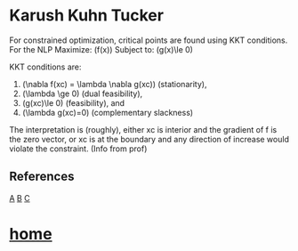 # Karush Kuhn Tucker


For constrained optimization, critical points are found using KKT conditions. For the NLP
Maximize: \(f(x)\)
Subject to: \(g(x)\le 0\)

KKT conditions are:
1) \(\nabla f(xc) = \lambda \nabla g(xc)\) (stationarity),
2) \(\lambda \ge 0\) (dual feasibility),
3) \(g(xc)\le 0\) (feasibility), and
4) \(\lambda g(xc)=0\) (complementary slackness)

The interpretation is (roughly), either xc is interior and the gradient of f is the zero vector, or xc is at the boundary and any direction of increase would violate the constraint. (Info from prof)


## References
[A](https://www.youtube.com/watch?v=JTTiELgMyuM)
[B](http://www2.imm.dtu.dk/courses/02711/lecture3.pdf)
[C](https://www.youtube.com/watch?v=AQWy73cHoIU)
# [home](https://github.com/AllisonBolen/LinearAlgebra/tree/bolen)
